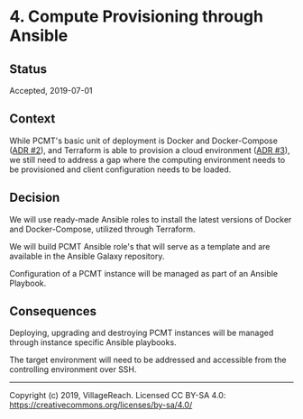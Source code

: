 # 4. Compute Provisioning through Ansible

## Status

Accepted, 2019-07-01

## Context

While PCMT's basic unit of deployment is Docker and Docker-Compose 
([ADR #2](adr-002.md)), and Terraform is able to provision a cloud environment 
([ADR #3](adr-003.md)), we still need to address a gap where the computing 
environment needs to be provisioned and client configuration needs to be loaded.

## Decision

We will use ready-made Ansible roles to install the latest versions of
Docker and Docker-Compose, utilized through Terraform.

We will build PCMT Ansible role's that will serve as a template and are 
available in the Ansible Galaxy repository.

Configuration of a PCMT instance will be managed as part of an Ansible Playbook.

## Consequences

Deploying, upgrading and destroying PCMT instances will be managed through
instance specific Ansible playbooks.

The target environment will need to be addressed and accessible from the
controlling environment over SSH.

---
Copyright (c) 2019, VillageReach.  Licensed CC BY-SA 4.0:  https://creativecommons.org/licenses/by-sa/4.0/
